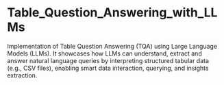 # Table_Question_Answering_with_LLMs
Implementation of Table Question Answering (TQA) using Large Language Models (LLMs). It showcases how LLMs can understand, extract and answer natural language queries by interpreting structured tabular data (e.g., CSV files), enabling smart data interaction, querying, and insights extraction.
